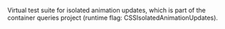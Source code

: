 Virtual test suite for isolated animation updates, which is part of the container queries project (runtime flag: CSSIsolatedAnimationUpdates).

